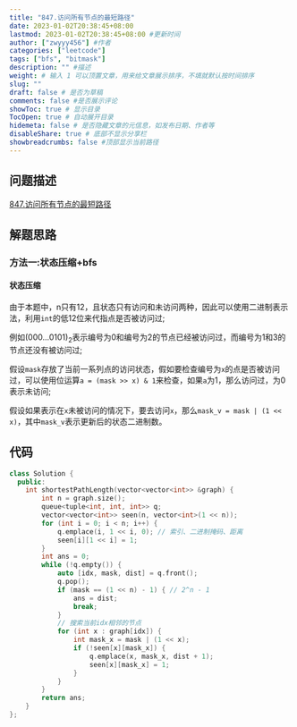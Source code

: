 ```yaml
---
title: "847.访问所有节点的最短路径"
date: 2023-01-02T20:38:45+08:00
lastmod: 2023-01-02T20:38:45+08:00 #更新时间
author: ["zwyyy456"] #作者
categories: ["leetcode"]
tags: ["bfs", "bitmask"]
description: "" #描述
weight: # 输入 1 可以顶置文章，用来给文章展示排序，不填就默认按时间排序
slug: ""
draft: false # 是否为草稿
comments: false #是否展示评论
showToc: true # 显示目录
TocOpen: true # 自动展开目录
hidemeta: false # 是否隐藏文章的元信息，如发布日期、作者等
disableShare: true # 底部不显示分享栏
showbreadcrumbs: false #顶部显示当前路径
---
```

## 问题描述
[847.访问所有节点的最短路径](https://leetcode.cn/problems/shortest-path-visiting-all-nodes/)

## 解题思路
### 方法一:状态压缩+bfs
#### 状态压缩
由于本题中，n只有12，且状态只有访问和未访问两种，因此可以使用二进制表示法，利用`int`的低12位来代指点是否被访问过;

例如$(000...0101)_2$表示编号为0和编号为2的节点已经被访问过，而编号为1和3的节点还没有被访问过;

假设`mask`存放了当前一系列点的访问状态，假如要检查编号为`x`的点是否被访问过，可以使用位运算`a = (mask >> x) & 1`来检查，如果`a`为1，那么访问过，为0表示未访问;

假设如果表示在`x`未被访问的情况下，要去访问`x`，那么`mask_v = mask | (1 << x)`，其中`mask_v`表示更新后的状态二进制数。

## 代码
```cpp
class Solution {
  public:
    int shortestPathLength(vector<vector<int>> &graph) {
        int n = graph.size();
        queue<tuple<int, int, int>> q;
        vector<vector<int>> seen(n, vector<int>(1 << n));
        for (int i = 0; i < n; i++) {
            q.emplace(i, 1 << i, 0); // 索引、二进制掩码、距离
            seen[i][1 << i] = 1;
        }
        int ans = 0;
        while (!q.empty()) {
            auto [idx, mask, dist] = q.front();
            q.pop();
            if (mask == (1 << n) - 1) { // 2^n - 1
                ans = dist;
                break;
            }
            // 搜索当前idx相邻的节点
            for (int x : graph[idx]) {
                int mask_x = mask | (1 << x);
                if (!seen[x][mask_x]) {
                    q.emplace(x, mask_x, dist + 1);
                    seen[x][mask_x] = 1;
                }
            }
        }
        return ans;
    }
};
```

